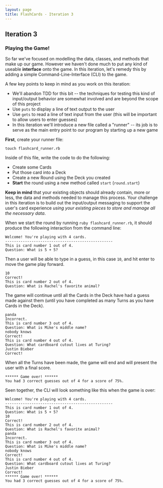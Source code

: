 ```yaml
---
layout: page
title: FlashCards - Iteration 3
---
```


## Iteration 3


### Playing the Game!

So far we've focused on modelling the data, classes, and methods that make up our game. However we haven't done much to put any kind of useable **interface** onto the game. In this iteration, let's remedy this by adding a simple Command-Line-Interface (CLI) to the game.

A few key points to keep in mind as you work on this iteration:

* We'll abandon TDD for this bit -- the techniques for testing this kind of input/output behavior are somewhat involved and are beyond the scope of this project
* Use `puts` to display a line of text output to the user
* Use `gets` to read a line of text input from the user (this will be important to allow users to enter guesses)
* In this iteration we'll introduce a new file called a "runner" -- its job is to serve as the main entry point to our program by starting up a new game

**First**, create your runner file:

```
touch flashcard_runner.rb
```

Inside of this file, write the code to do the following:

* Create some Cards
* Put those card into a Deck
* Create a new Round using the Deck you created
* **Start** the round using a new method called `start` (`round.start`)

**Keep in mind** that your existing objects should already contain, more or less, the data and methods needed to manage this process. Your challenge in this iteration is to build out the input/output messaging to support the user's card experience *using your existing pieces to store and manage all the necessary data*.

When we start the round by running `ruby flashcard_runner.rb`, it should produce the following interaction from the command line:


```
Welcome! You're playing with 4 cards.
-------------------------------------------------
This is card number 1 out of 4.
Question: What is 5 + 5?
```

Then a user will be able to type in a guess, in this case `10`, and hit enter to move the game play forward.

```
10
Correct!
This is card number 2 out of 4.
Question: What is Rachel's favorite animal?
```

The game will continue until all the Cards in the Deck have had a guess made against them (until you have completed as many Turns as you have Cards in the Deck).

```
panda
Incorrect.
This is card number 3 out of 4.
Question: What is Mike's middle name?
nobody knows
Correct!
This is card number 4 out of 4.
Question: What cardboard cutout lives at Turing?
Justin Bieber
Correct!
```

When all the Turns have been made, the game will end and will present the user with a final score.

```
****** Game over! ******
You had 3 correct guesses out of 4 for a score of 75%.
```

Seen together, the CLI will look something like this when the game is over:

```
Welcome! You're playing with 4 cards.
-------------------------------------------------
This is card number 1 out of 4.
Question: What is 5 + 5?
10
Correct!
This is card number 2 out of 4.
Question: What is Rachel's favorite animal?
panda
Incorrect.
This is card number 3 out of 4.
Question: What is Mike's middle name?
nobody knows
Correct!
This is card number 4 out of 4.
Question: What cardboard cutout lives at Turing?
Justin Bieber
Correct!
****** Game over! ******
You had 3 correct guesses out of 4 for a score of 75%.
```
